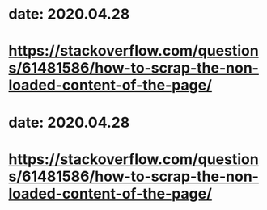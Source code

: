 # date: 2020.04.28
# https://stackoverflow.com/questions/61481586/how-to-scrap-the-non-loaded-content-of-the-page/
# date: 2020.04.28
# https://stackoverflow.com/questions/61481586/how-to-scrap-the-non-loaded-content-of-the-page/

